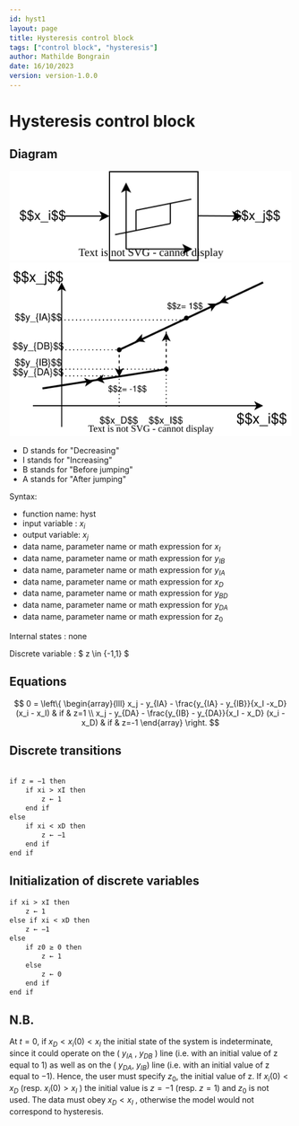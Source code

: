 ```yaml
---
id: hyst1
layout: page
title: Hysteresis control block
tags: ["control block", "hysteresis"]
author: Mathilde Bongrain
date: 16/10/2023
version: version-1.0.0
---
```


# Hysteresis control block

## Diagram

![hysteresis diagram](hysteresis.svg)
![detailedHysteresisDiagram](detailedHysteresis.svg)

- D stands for "Decreasing"
- I stands for "Increasing"
- B stands for "Before jumping"
- A stands for "After jumping"

Syntax:  

- function name: hyst
- input variable : $x_i$
- output variable: $x_j$
- data name, parameter name or math expression for $x_I$
- data name, parameter name or math expression for $y_{IB}$
- data name, parameter name or math expression for $y_{IA}$
- data name, parameter name or math expression for $x_{D}$
- data name, parameter name or math expression for $y_{BD}$
- data name, parameter name or math expression for $y_{DA}$
- data name, parameter name or math expression for $z_0$

Internal states : none

Discrete variable : $ z \in \{-1,1\} $

## Equations

$$
0 = \left\{
    \begin{array}{lll}
        x_j - y_{IA} - \frac{y_{IA} - y_{IB}}{x_I -x_D} (x_i - x_I) & if & z=1 \\
        x_j - y_{DA} - \frac{y_{IB} - y_{DA}}{x_I - x_D} (x_i - x_D) & if & z=-1
    \end{array}
\right.
$$

## Discrete transitions

```

if z = −1 then
    if xi > xI then
        z ← 1
    end if
else
    if xi < xD then
        z ← −1
    end if
end if
```

## Initialization of discrete variables

```
if xi > xI then
    z ← 1
else if xi < xD then
    z ← −1
else
    if z0 ≥ 0 then
        z ← 1
    else
        z ← 0
    end if
end if
```

## N.B.

At $t = 0$, if $x_D < x_i(0) < x_I$ the initial state of the system is indeterminate, since it could operate on the ( $y_{IA}$ , $y_{DB}$ ) line (i.e. with an initial value of z equal to 1) as well as on the ( $y_{DA}$, $y_{IB}$) line (i.e. with an initial value of z equal to −1). Hence, the user must specify $z_0$, the initial value of z.
If $x_i(0) < x_D$ (resp. $x_i(0) > x_I$ ) the initial value is $z = −1$ (resp. $z = 1$) and $z_0$ is not used.
The data must obey $x_D < x_I$ , otherwise the model would not correspond to hysteresis.
